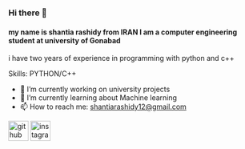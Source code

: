 ### Hi there 👋

#### my name is shantia rashidy from IRAN I am a computer engineering student at university of Gonabad 
i have two years of experience in programming with python and c++


Skills: PYTHON/C++

- 🔭 I’m currently working on university projects 
- 🌱 I’m currently learning about Machine learning
- 📫 How to reach me: shantiarashidy12@gmail.com



[<img src='https://cdn.jsdelivr.net/npm/simple-icons@3.0.1/icons/github.svg' alt='github' height='40'>](https://github.com/shantiarashidy)  [<img src='https://cdn.jsdelivr.net/npm/simple-icons@3.0.1/icons/instagram.svg' alt='instagram' height='40'>](https://www.instagram.com/shantia_05/)  

